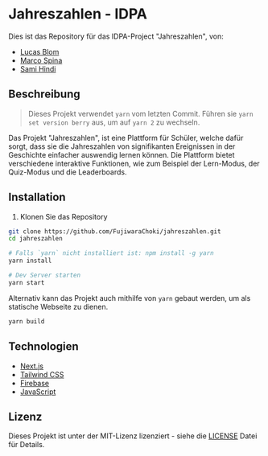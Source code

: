 # Jahreszahlen - IDPA

Dies ist das Repository für das IDPA-Project "Jahreszahlen", von:

- [Lucas Blom](https://github.com/lucasblom)
- [Marco Spina](https://github.com/MarcoSpinaBZZ)
- [Sami Hindi](https://github.com/FujiwaraChoki)

## Beschreibung

> Dieses Projekt verwendet `yarn` vom letzten Commit. Führen sie `yarn set version berry` aus, um auf `yarn 2` zu wechseln.

Das Projekt "Jahreszahlen", ist eine Plattform für Schüler, welche dafür sorgt, dass sie die Jahreszahlen von signifikanten Ereignissen in der Geschichte einfacher auswendig lernen können. Die Plattform bietet verschiedene interaktive Funktionen, wie zum Beispiel der Lern-Modus, der Quiz-Modus und die Leaderboards.

## Installation

1. Klonen Sie das Repository

```bash
git clone https://github.com/FujiwaraChoki/jahreszahlen.git
cd jahreszahlen

# Falls `yarn` nicht installiert ist: npm install -g yarn
yarn install

# Dev Server starten
yarn start
```

Alternativ kann das Projekt auch mithilfe von `yarn` gebaut werden, um als statische Webseite zu dienen.

```bash
yarn build
```

## Technologien

- [Next.js](https://nextjs.org/)
- [Tailwind CSS](https://tailwindcss.com/)
- [Firebase](https://firebase.google.com/)
- [JavaScript](https://www.javascript.com/)

## Lizenz

Dieses Projekt ist unter der MIT-Lizenz lizenziert - siehe die [LICENSE](LICENSE) Datei für Details.
